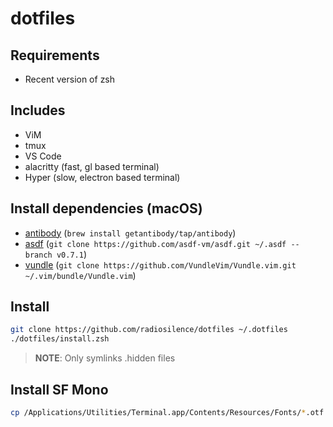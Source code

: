 # dotfiles

## Requirements

- Recent version of zsh

## Includes

- ViM
- tmux
- VS Code
- alacritty (fast, gl based terminal)
- Hyper (slow, electron based terminal)

## Install dependencies (macOS)


- [antibody](https://getantibody.github.io) (`brew install getantibody/tap/antibody`)
- [asdf](https://asdf-vm.com/#/) (`git clone https://github.com/asdf-vm/asdf.git ~/.asdf --branch v0.7.1`)
- [vundle](https://github.com/VundleVim/Vundle.vim) (`git clone https://github.com/VundleVim/Vundle.vim.git ~/.vim/bundle/Vundle.vim`)


## Install

```zsh
git clone https://github.com/radiosilence/dotfiles ~/.dotfiles
./dotfiles/install.zsh
```

> **NOTE**: Only symlinks .hidden files


## Install SF Mono

```zsh
cp /Applications/Utilities/Terminal.app/Contents/Resources/Fonts/*.otf ~/Library/Fonts/
```

